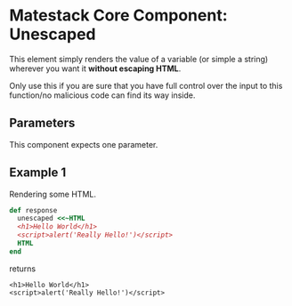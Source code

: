 # Matestack Core Component: Unescaped

This element simply renders the value of a variable \(or simple a string\) wherever you want it **without escaping HTML**.

Only use this if you are sure that you have full control over the input to this function/no malicious code can find its way inside.

## Parameters

This component expects one parameter.

## Example 1

Rendering some HTML.

```ruby
def response
  unescaped <<~HTML
  <h1>Hello World</h1>
  <script>alert('Really Hello!')</script>
  HTML
end
```

returns

```markup
<h1>Hello World</h1>
<script>alert('Really Hello!')</script>
```

